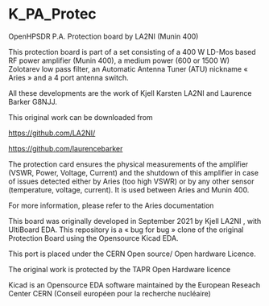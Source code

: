 # K_PA_Protec

OpenHPSDR P.A. Protection board by LA2NI (Munin 400)

This protection board is part of a set consisting of a 400 W LD-Mos based RF power amplifier (Munin 400), 
a medium power (600 or 1500 W) Zolotarev low pass filter, an Automatic Antenna Tuner (ATU) nickname « Aries » 
and a 4 port antenna switch.

All these developments are the work of Kjell Karsten LA2NI and Laurence Barker G8NJJ.

This original work can be downloaded from 

https://github.com/LA2NI/


https://github.com/laurencebarker

The protection card ensures the physical measurements of the amplifier (VSWR, Power, Voltage, Current) and the shutdown of this amplifier in case of issues detected either by Aries (too high VSWR) or by any other sensor (temperature, voltage, current). It is used between Aries and Munin 400. 

For more information, please refer to the Aries documentation


This board was originally developed in September 2021 by Kjell LA2NI , with UltiBoard EDA. This repository is a « bug for bug » clone of the original Protection Board using the Opensource Kicad EDA. 

This port is placed under the CERN Open source/ Open hardware Licence.

The original work is protected by the TAPR Open Hardware licence

Kicad is an Opensource EDA software maintained by the European Reseach Center CERN (Conseil européen pour la recherche nucléaire)

